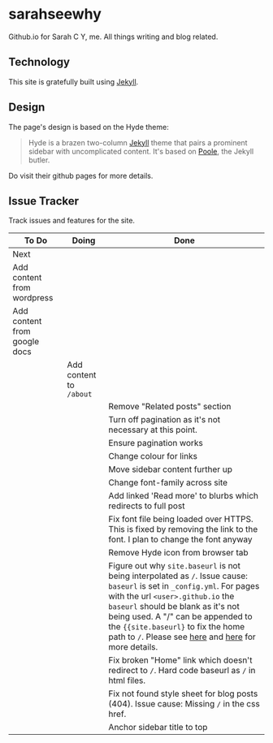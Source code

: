 # sarahseewhy

Github.io for Sarah C Y, me. All things writing and blog related.

## Technology 
This site is gratefully built using [Jekyll](https://jekyllrb.com/docs/github-pages/). 

## Design
The page's design is based on the Hyde theme:

> Hyde is a brazen two-column [Jekyll](http://jekyllrb.com) theme that pairs a prominent sidebar with uncomplicated content. It's based on [Poole](http://getpoole.com), the Jekyll butler.

Do visit their github pages for more details.

## Issue Tracker

Track issues and features for the site.

| To Do | Doing | Done|
|-------|-------|-----|
| Next | | |
| Add content from wordpress | | |
| Add content from google docs | | |
|  | Add content to `/about` | |
|  | | Remove "Related posts" section |
|  | | Turn off pagination as it's not necessary at this point. |
|  | | Ensure pagination works |
|  | | Change colour for links |
|  | | Move sidebar content further up |
|  | | Change font-family across site |
|  | | Add linked 'Read more' to blurbs which redirects to full post |
|  | | Fix font file being loaded over HTTPS. This is fixed by removing the link to the font. I plan to change the font anyway |
|  | | Remove Hyde icon from browser tab |
|  | | Figure out why `site.baseurl` is not being interpolated as `/`. Issue cause: `baseurl` is set in `_config.yml`. For pages with the url `<user>.github.io` the `baseurl` should be blank as it's not being used. A "/" can be appended to the `{{site.baseurl}` to fix the home path to `/`. Please see [here](https://byparker.com/blog/2014/clearing-up-confusion-around-baseurl/) and [here](https://software-carpentry.org/blog/2016/09/we-still-cant-have-nice-things.html) for more details. |
|  | | Fix broken "Home" link which doesn't redirect to `/`. Hard code baseurl as `/` in html files. |
|  | | Fix not found style sheet for blog posts (404). Issue cause: Missing `/` in the css href. |
|  | | Anchor sidebar title to top |





